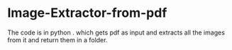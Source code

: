 # Image-Extractor-from-pdf
The code is in python . which gets pdf as input and extracts all the images from it and return them in a folder.
